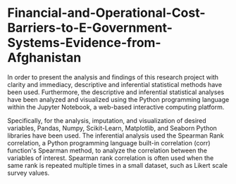 # Financial-and-Operational-Cost-Barriers-to-E-Government-Systems-Evidence-from-Afghanistan

In order to present the analysis and findings of this research project with clarity and immediacy, descriptive and inferential
statistical methods have been used. Furthermore, the descriptive and inferential statistical analyses have been analyzed and
visualized using the Python programming language within the Jupyter Notebook, a web-based interactive computing platform.

Specifically, for the analysis, imputation, and visualization of desired variables, Pandas, Numpy, Scikit-Learn, Matplotlib, and
Seaborn Python libraries have been used. The inferential analysis used the Spearman Rank correlation, a Python programming
language built-in correlation (corr) function's Spearman method, to analyze the correlation between the variables of interest.
Spearman rank correlation is often used when the same rank is repeated multiple times in a small dataset, such as Likert scale
survey values.
